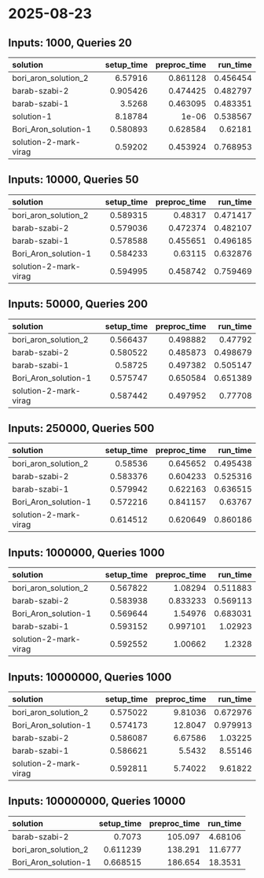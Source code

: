 # 2025-08-23

## Inputs: 1000, Queries 20

| solution              |   setup_time |   preproc_time |   run_time |
|:----------------------|-------------:|---------------:|-----------:|
| bori_aron_solution_2  |     6.57916  |       0.861128 |   0.456454 |
| barab-szabi-2         |     0.905426 |       0.474425 |   0.482797 |
| barab-szabi-1         |     3.5268   |       0.463095 |   0.483351 |
| solution-1            |     8.18784  |       1e-06    |   0.538567 |
| Bori_Aron_solution-1  |     0.580893 |       0.628584 |   0.62181  |
| solution-2-mark-virag |     0.59202  |       0.453924 |   0.768953 |

## Inputs: 10000, Queries 50

| solution              |   setup_time |   preproc_time |   run_time |
|:----------------------|-------------:|---------------:|-----------:|
| bori_aron_solution_2  |     0.589315 |       0.48317  |   0.471417 |
| barab-szabi-2         |     0.579036 |       0.472374 |   0.482107 |
| barab-szabi-1         |     0.578588 |       0.455651 |   0.496185 |
| Bori_Aron_solution-1  |     0.584233 |       0.63115  |   0.632876 |
| solution-2-mark-virag |     0.594995 |       0.458742 |   0.759469 |

## Inputs: 50000, Queries 200

| solution              |   setup_time |   preproc_time |   run_time |
|:----------------------|-------------:|---------------:|-----------:|
| bori_aron_solution_2  |     0.566437 |       0.498882 |   0.47792  |
| barab-szabi-2         |     0.580522 |       0.485873 |   0.498679 |
| barab-szabi-1         |     0.58725  |       0.497382 |   0.505147 |
| Bori_Aron_solution-1  |     0.575747 |       0.650584 |   0.651389 |
| solution-2-mark-virag |     0.587442 |       0.497952 |   0.77708  |

## Inputs: 250000, Queries 500

| solution              |   setup_time |   preproc_time |   run_time |
|:----------------------|-------------:|---------------:|-----------:|
| bori_aron_solution_2  |     0.58536  |       0.645652 |   0.495438 |
| barab-szabi-2         |     0.583376 |       0.604233 |   0.525316 |
| barab-szabi-1         |     0.579942 |       0.622163 |   0.636515 |
| Bori_Aron_solution-1  |     0.572216 |       0.841157 |   0.63767  |
| solution-2-mark-virag |     0.614512 |       0.620649 |   0.860186 |

## Inputs: 1000000, Queries 1000

| solution              |   setup_time |   preproc_time |   run_time |
|:----------------------|-------------:|---------------:|-----------:|
| bori_aron_solution_2  |     0.567822 |       1.08294  |   0.511883 |
| barab-szabi-2         |     0.583938 |       0.833233 |   0.569113 |
| Bori_Aron_solution-1  |     0.569644 |       1.54976  |   0.683031 |
| barab-szabi-1         |     0.593152 |       0.997101 |   1.02923  |
| solution-2-mark-virag |     0.592552 |       1.00662  |   1.2328   |

## Inputs: 10000000, Queries 1000

| solution              |   setup_time |   preproc_time |   run_time |
|:----------------------|-------------:|---------------:|-----------:|
| bori_aron_solution_2  |     0.575022 |        9.81036 |   0.672976 |
| Bori_Aron_solution-1  |     0.574173 |       12.8047  |   0.979913 |
| barab-szabi-2         |     0.586087 |        6.67586 |   1.03225  |
| barab-szabi-1         |     0.586621 |        5.5432  |   8.55146  |
| solution-2-mark-virag |     0.592811 |        5.74022 |   9.61822  |

## Inputs: 100000000, Queries 10000

| solution             |   setup_time |   preproc_time |   run_time |
|:---------------------|-------------:|---------------:|-----------:|
| barab-szabi-2        |     0.7073   |        105.097 |    4.68106 |
| bori_aron_solution_2 |     0.611239 |        138.291 |   11.6777  |
| Bori_Aron_solution-1 |     0.668515 |        186.654 |   18.3531  |